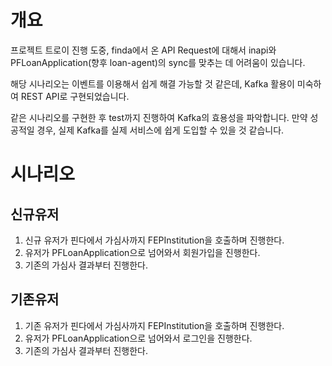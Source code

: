 # 개요

프로젝트 트로이 진행 도중, finda에서 온 API Request에 대해서 inapi와 PFLoanApplication(향후 loan-agent)의 sync를 맞추는 데 어려움이 있습니다.

해당 시나리오는 이벤트를 이용해서 쉽게 해결 가능할 것 같은데, Kafka 활용이 미숙하여 REST API로 구현되었습니다.

같은 시나리오를 구현한 후 test까지 진행하여 Kafka의 효용성을 파악합니다. 만약 성공적일 경우, 실제 Kafka를 실제 서비스에 쉽게 도입할 수 있을 것 같습니다.

# 시나리오

## 신규유저

1. 신규 유저가 핀다에서 가심사까지 FEPInstitution을 호출하며 진행한다.
2. 유저가 PFLoanApplication으로 넘어와서 회원가입을 진행한다.
3. 기존의 가심사 결과부터 진행한다.

## 기존유저

1. 기존 유저가 핀다에서 가심사까지 FEPInstitution을 호출하며 진행한다.
2. 유저가 PFLoanApplication으로 넘어와서 로그인을 진행한다.
3. 기존의 가심사 결과부터 진행한다.